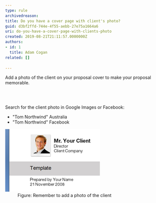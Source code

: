 ```yaml
---
type: rule
archivedreason: 
title: ​Do you have a cover page with client's photo?
guid: d3bf2ffd-744e-4f55-aebb-27e75a1664a6
uri: do-you-have-a-cover-page-with-clients-photo
created: 2019-08-21T21:11:57.0000000Z
authors:
- id: 1
  title: Adam Cogan
related: []

---
```



<p class="ssw15-rteElement-P">Add a photo of the client on your proposal cover to make your proposal memorable.​<br></p>
<br><excerpt class='endintro'></excerpt><br>
<p>Search for the client photo in Google Images or Facebook:<br></p><ul><li>"Tom Northwind" Australia</li><li>"Tom Northwind" Facebook​<br></li></ul><dl class="image"><dt><img src="Proposals_ClientPhoto.jpg" alt="Proposals_ClientPhoto.jpg" /></dt><dd>Figure: Remember to a​​dd a photo of the client</dd></dl>


